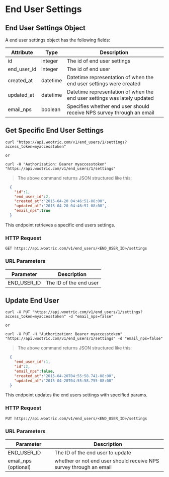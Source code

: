# End User Settings

## End User Settings Object

A end user settings object has the following fields:

Attribute | Type | Description
--------- | ------- | -----------
id | integer | The id of end user settings
end_user_id | integer | The id of end user
created_at | datetime | Datetime representation of when the end user settings were created
updated_at | datetime | Datetime representation of when the end user settings was lately updated
email_nps | boolean | Specifies whether end user should receive NPS survey through an email

## Get Specific End User Settings

```shell
curl "https://api.wootric.com/v1/end_users/1/settings?access_token=myaccesstoken"

or

curl -H "Authorization: Bearer myaccesstoken" "https://api.wootric.com/v1/end_users/1/settings"
```

> The above command returns JSON structured like this:

```json
  {
    "id":1,
    "end_user_id":2,
    "created_at":"2015-04-20 04:46:51-08:00",
    "updated_at":"2015-04-20 04:46:51-08:00",
    "email_nps":true
  }
```

This endpoint retrieves a specific end users settings.

### HTTP Request

`GET https://api.wootric.com/v1/end_users/<END_USER_ID>/settings`

### URL Parameters

Parameter | Description
--------- | -----------
END_USER_ID | The ID of the end user

## Update End User

```shell
curl -X PUT "https://api.wootric.com/v1/end_users/1/settings?access_token=myaccesstoken" -d "email_nps=false"

or

curl -X PUT -H "Authorization: Bearer myaccesstoken" "https://api.wootric.com/v1/end_users/1/settings" -d "email_nps=false"
```

> The above command returns JSON structured like this:

```json
  {
    "end_user_id":1,
    "id":2,
    "email_nps":false,
    "created_at":"2015-04-20T04:55:58.741-08:00",
    "updated_at":"2015-04-20T04:55:58.755-08:00"
  }
```

This endpoint updates the end users settings with specified params.

### HTTP Request

`PUT https://api.wootric.com/v1/end_users/<END_USER_ID>/settings`

### URL Parameters

Parameter | Description
--------- | -----------
END_USER_ID | The ID of the end user to update
email_nps (optional) | whether or not end user should receive NPS survey through an email